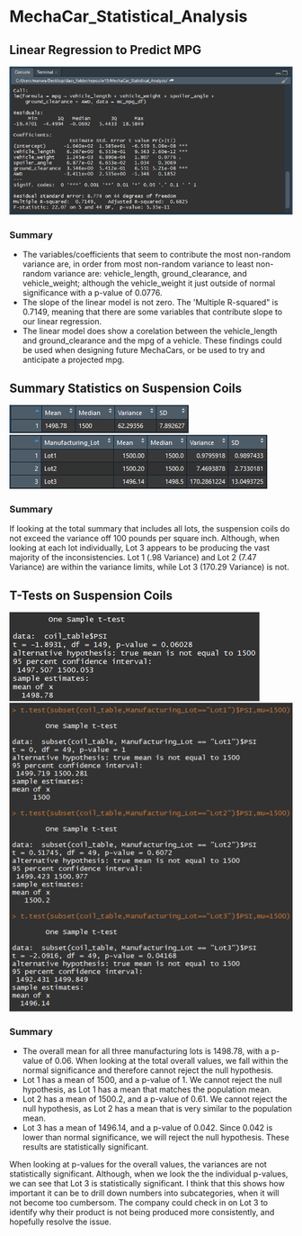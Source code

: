 # MechaCar_Statistical_Analysis
## Linear Regression to Predict MPG
![Linear Regression to Predict MPG Summary Output](images/mpg_summary_output.png)  
### Summary
 - The variables/coefficients that seem to contribute the most non-random variance are, in order from most non-random variance to least non-random variance are: vehicle_length, ground_clearance, and vehicle_weight; although the vehicle_weight it just outside of normal significance with a p-value of 0.0776.  
 - The slope of the linear model is not zero. The 'Multiple R-squared" is 0.7149, meaning that there are some variables that contribute slope to our linear regression.
 - The linear model does show a corelation between the vehicle_length and ground_clearance and the mpg of a vehicle. These findings could be used when designing future MechaCars, or be used to try and anticipate a projected mpg.
## Summary Statistics on Suspension Coils
![Total summary of all lots](images/total_summary.png)  
![Lot summary showing individual lots](images/lot_summary.png)  
### Summary
If looking at the total summary that includes all lots, the suspension coils do not exceed the variance off 100 pounds per square inch. Although, when looking at each lot individually, Lot 3 appears to be producing the vast majority of the inconsistencies. Lot 1 (.98 Variance) and Lot 2 (7.47 Variance) are within the variance limits, while Lot 3 (170.29 Variance) is not.
## T-Tests on Suspension Coils
![Overall T-Test for Suspension Coils PSI](images/total_psi_t-test.png)  
![Individual Lot T-Tests for Suspension Coils PSI](images/individual_psi_t-tests.png)  
### Summary
 - The overall mean for all three manufacturing lots is 1498.78, with a p-value of 0.06. When looking at the total overall values, we fall within the normal significance and therefore cannot reject the null hypothesis.
 - Lot 1 has a mean of 1500, and a p-value of 1. We cannot reject the null hypothesis, as Lot 1 has a mean that matches the population mean.
 - Lot 2 has a mean of 1500.2, and a p-value of 0.61. We cannot reject the null hypothesis, as Lot 2 has a mean that is very similar to the population mean.
 - Lot 3 has a mean of 1496.14, and a p-value of 0.042. Since 0.042 is lower than normal significance, we will reject the null hypothesis. These results are statistically significant.  
  
When looking at p-values for the overall values, the variances are not statistically significant. Although, when we look the the individual p-values, we can see that Lot 3 is statistically significant. I think that this shows how important it can be to drill down numbers into subcategories, when it will not become too cumbersom. The company could check in on Lot 3 to identify why their product is not being produced more consistently, and hopefully resolve the issue.
